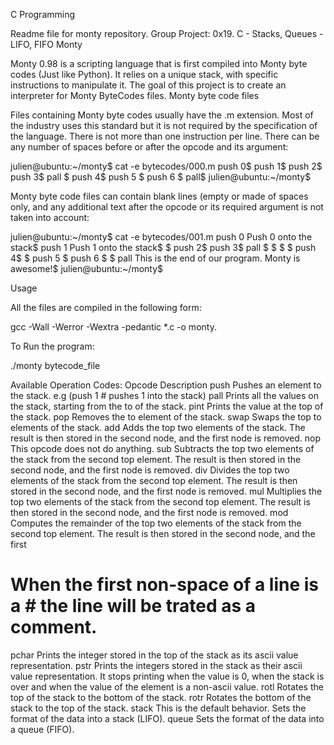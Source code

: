 C Programming

Readme file for monty repository.
Group Project: 0x19. C - Stacks, Queues - LIFO, FIFO
Monty

Monty 0.98 is a scripting language that is first compiled into Monty byte codes (Just like Python). It relies on a unique stack, with specific instructions to manipulate it. The goal of this project is to create an interpreter for Monty ByteCodes files.
Monty byte code files

Files containing Monty byte codes usually have the .m extension. Most of the industry uses this standard but it is not required by the specification of the language. There is not more than one instruction per line. There can be any number of spaces before or after the opcode and its argument:

julien@ubuntu:~/monty$ cat -e bytecodes/000.m
push 0$
push 1$
push 2$
  push 3$
                   pall    $
push 4$
    push 5    $
      push    6        $
pall$
julien@ubuntu:~/monty$

Monty byte code files can contain blank lines (empty or made of spaces only, and any additional text after the opcode or its required argument is not taken into account:

julien@ubuntu:~/monty$ cat -e bytecodes/001.m
push 0 Push 0 onto the stack$
push 1 Push 1 onto the stack$
$
push 2$
  push 3$
                   pall    $
$
$
                           $
push 4$
$
    push 5    $
      push    6        $
$
pall This is the end of our program. Monty is awesome!$
julien@ubuntu:~/monty$

Usage

All the files are compiled in the following form:

 gcc -Wall -Werror -Wextra -pedantic *.c -o monty.

To Run the program:

 ./monty bytecode_file

Available Operation Codes:
Opcode 	Description
push 	Pushes an element to the stack. e.g (push 1 # pushes 1 into the stack)
pall 	Prints all the values on the stack, starting from the to of the stack.
pint 	Prints the value at the top of the stack.
pop 	Removes the to element of the stack.
swap 	Swaps the top to elements of the stack.
add 	Adds the top two elements of the stack. The result is then stored in the second node, and the first node is removed.
nop 	This opcode does not do anything.
sub 	Subtracts the top two elements of the stack from the second top element. The result is then stored in the second node, and the first node is removed.
div 	Divides the top two elements of the stack from the second top element. The result is then stored in the second node, and the first node is removed.
mul 	Multiplies the top two elements of the stack from the second top element. The result is then stored in the second node, and the first node is removed.
mod 	Computes the remainder of the top two elements of the stack from the second top element. The result is then stored in the second node, and the first
# 	When the first non-space of a line is a # the line will be trated as a comment.
pchar 	Prints the integer stored in the top of the stack as its ascii value representation.
pstr 	Prints the integers stored in the stack as their ascii value representation. It stops printing when the value is 0, when the stack is over and when the value of the element is a non-ascii value.
rotl 	Rotates the top of the stack to the bottom of the stack.
rotr 	Rotates the bottom of the stack to the top of the stack.
stack 	This is the default behavior. Sets the format of the data into a stack (LIFO).
queue 	Sets the format of the data into a queue (FIFO).
